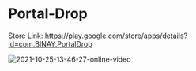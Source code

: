 # Portal-Drop

Store Link: https://play.google.com/store/apps/details?id=com.BINAY.PortalDrop

![2021-10-25-13-46-27-online-video](https://user-images.githubusercontent.com/72802504/138682840-16bf0fd3-b4ea-4911-82da-50aeb6f9822c.gif)

